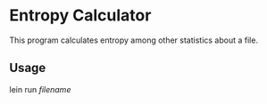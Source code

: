 # Entropy Calculator

This program calculates entropy among other statistics about a file.

## Usage

  lein run *filename*
